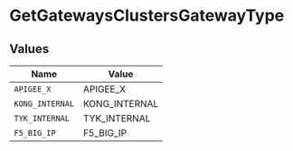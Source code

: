 # GetGatewaysClustersGatewayType


## Values

| Name            | Value           |
| --------------- | --------------- |
| `APIGEE_X`      | APIGEE_X        |
| `KONG_INTERNAL` | KONG_INTERNAL   |
| `TYK_INTERNAL`  | TYK_INTERNAL    |
| `F5_BIG_IP`     | F5_BIG_IP       |